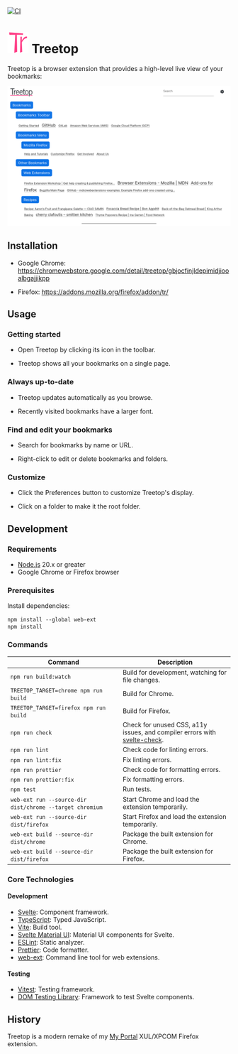 [![CI](https://github.com/msmolens/treetop/workflows/CI/badge.svg)](https://github.com/msmolens/treetop/actions?query=workflow%3ACI)

# ![Treetop logo](src/icons/generated/icons/icon48.png) Treetop

Treetop is a browser extension that provides a high-level live view of your bookmarks:

![Screenshot of Treetop](images/screenshots/treetop.png)

## Installation

- Google Chrome: https://chromewebstore.google.com/detail/treetop/gbjocfinjldepimidjiooalbgajjikpp

- Firefox: https://addons.mozilla.org/firefox/addon/tr/

## Usage

### Getting started

- Open Treetop by clicking its icon in the toolbar.

- Treetop shows all your bookmarks on a single page.

### Always up-to-date

- Treetop updates automatically as you browse.

- Recently visited bookmarks have a larger font.

### Find and edit your bookmarks

- Search for bookmarks by name or URL.

- Right-click to edit or delete bookmarks and folders.

### Customize

- Click the Preferences button to customize Treetop's display.

- Click on a folder to make it the root folder.

## Development

### Requirements

- [Node.js](https://nodejs.org/) 20.x or greater
- Google Chrome or Firefox browser

### Prerequisites

Install dependencies:

```
npm install --global web-ext
npm install
```

### Commands

| Command                                                  | Description                                                                                                                                               |
| -------------------------------------------------------- | --------------------------------------------------------------------------------------------------------------------------------------------------------- |
| `npm run build:watch`                                    | Build for development, watching for file changes.                                                                                                         |
| `TREETOP_TARGET=chrome npm run build`                    | Build for Chrome.                                                                                                                                         |
| `TREETOP_TARGET=firefox npm run build`                   | Build for Firefox.                                                                                                                                        |
| `npm run check`                                          | Check for unused CSS, a11y issues, and compiler errors with [svelte-check](https://github.com/sveltejs/language-tools/tree/master/packages/svelte-check). |
| `npm run lint`                                           | Check code for linting errors.                                                                                                                            |
| `npm run lint:fix`                                       | Fix linting errors.                                                                                                                                       |
| `npm run prettier`                                       | Check code for formatting errors.                                                                                                                         |
| `npm run prettier:fix`                                   | Fix formatting errors.                                                                                                                                    |
| `npm test`                                               | Run tests.                                                                                                                                                |
| `web-ext run --source-dir dist/chrome --target chromium` | Start Chrome and load the extension temporarily.                                                                                                          |
| `web-ext run --source-dir dist/firefox`                  | Start Firefox and load the extension temporarily.                                                                                                         |
| `web-ext build --source-dir dist/chrome`                 | Package the built extension for Chrome.                                                                                                                   |
| `web-ext build --source-dir dist/firefox`                | Package the built extension for Firefox.                                                                                                                  |

### Core Technologies

#### Development

- [Svelte](https://svelte.dev/): Component framework.
- [TypeScript](https://www.typescriptlang.org/): Typed JavaScript.
- [Vite](https://vitejs.dev/): Build tool.
- [Svelte Material UI](https://sveltematerialui.com/): Material UI components for Svelte.
- [ESLint](https://eslint.org/): Static analyzer.
- [Prettier](https://prettier.io/): Code formatter.
- [web-ext](https://github.com/mozilla/web-ext): Command line tool for web extensions.

#### Testing

- [Vitest](https://vitest.dev/): Testing framework.
- [DOM Testing Library](https://testing-library.com/): Framework to test Svelte components.

## History

Treetop is a modern remake of my [My Portal](https://github.com/msmolens/myportal)
XUL/XPCOM Firefox extension.
